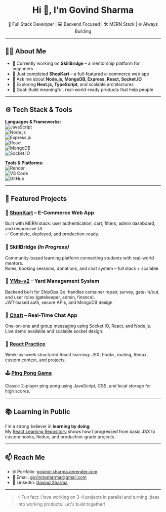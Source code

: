 <h1 align="center">Hi 👋, I'm Govind Sharma</h1>

<p align="center">
  🚀 Full Stack Developer | 💻 Backend Focused | 🛠 MERN Stack | 🌐 Always Building
</p>

---

## 👨‍💻 About Me

- 🔭 Currently working on **SkillBridge** – a mentorship platform for beginners  
- 🛒 Just completed **ShopKart** – a full-featured e-commerce web app  
- 💬 Ask me about **Node.js, MongoDB, Express, React, Socket.IO**  
- 🌱 Exploring **Next.js, TypeScript**, and scalable architectures  
- 🎯 Goal: Build meaningful, real-world-ready products that help people

---

## ⚙️ Tech Stack & Tools

**Languages & Frameworks:**  
![JavaScript](https://img.shields.io/badge/-JavaScript-black?style=flat-square&logo=javascript)  
![Node.js](https://img.shields.io/badge/-Node.js-black?style=flat-square&logo=node.js)  
![Express.js](https://img.shields.io/badge/-Express.js-black?style=flat-square&logo=express)  
![React](https://img.shields.io/badge/-React-black?style=flat-square&logo=react)  
![MongoDB](https://img.shields.io/badge/-MongoDB-black?style=flat-square&logo=mongodb)  
![Socket.IO](https://img.shields.io/badge/-Socket.io-black?style=flat-square&logo=socket.io)  

**Tools & Platforms:**  
![Render](https://img.shields.io/badge/-Render-000?style=flat-square&logo=render)  
![VS Code](https://img.shields.io/badge/-VS%20Code-000?style=flat-square&logo=visual-studio-code)  
![GitHub](https://img.shields.io/badge/-GitHub-000?style=flat-square&logo=github)

---

## 🚀 Featured Projects

### 🛒 [ShopKart](https://github.com/GovindxSharma/ShopKart) – E-Commerce Web App  
Built with MERN stack: user authentication, cart, filters, admin dashboard, and responsive UI.  
✅ Complete, deployed, and production-ready.

### 🧠 SkillBridge *(In Progress)*  
Community-based learning platform connecting students with real-world mentors.  
Roles, booking sessions, donations, and chat system – full stack + scalable.

### 🚢 [YMs-v2](https://github.com/GovindxSharma/YMs-v2) – Yard Management System  
Backend built for ShipOps Go: handles container repair, survey, gate-in/out, and user roles (gatekeeper, admin, finance).  
JWT-based auth, secure APIs, and MongoDB design.

### 💬 [Chatt](https://github.com/GovindxSharma/Chatt) – Real-Time Chat App  
One-on-one and group messaging using Socket.IO, React, and Node.js.  
Live demo available and scalable socket design.

### 🧮 [React Practice](https://github.com/GovindxSharma/React)  
Week-by-week structured React learning: JSX, hooks, routing, Redux, custom context, and projects.

### 🕹️ [Ping Pong Game](https://github.com/GovindxSharma/PingPong)  
Classic 2-player ping pong using JavaScript, CSS, and local storage for high scores.

---

## 📚 Learning in Public

I'm a strong believer in **learning by doing**.  
My [React Learning Repository](https://github.com/GovindxSharma/React) shows how I progressed from basic JSX to custom hooks, Redux, and production-grade projects.

---

## 📫 Reach Me

- 🌐 Portfolio: [govind-sharma.onrender.com](https://govind-sharma.onrender.com)  
- 📧 Email: govindxsharma@gmail.com  
- 💼 LinkedIn: [Govind Sharma](https://www.linkedin.com/in/govindxsharma)

---

> ⚡ Fun fact: I love working on 3–4 projects in parallel and turning ideas into working products. Let's build together!
